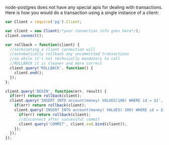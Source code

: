node-postgres does not have any special apis for dealing with transactions.  Here is how you would do a transaction using a single instance of a client:

```js
var Client = require('pg').Client;

var client = new Client(/*your connection info goes here*/);
client.connect();

var rollback = function(client) {
  //terminating a client connection will
  //automatically rollback any uncommitted transactions
  //so while it's not technically mandatory to call
  //ROLLBACK it is cleaner and more correct
  client.query('ROLLBACK', function() {
    client.end();
  });
};

client.query('BEGIN', function(err, result) {
  if(err) return rollback(client);
  client.query('INSERT INTO account(money) VALUES(100) WHERE id = $1', [1], function(err, result) {
    if(err) return rollback(client);
    client.query('INSERT INTO account(money) VALUES(-100) WHERE id = $1', [2], function(err, result) {
      if(err) return rollback(client);
      //disconnect after successful commit
      client.query('COMMIT', client.end.bind(client));
    });
  });
});
```
